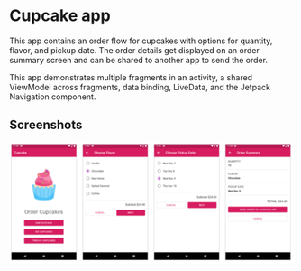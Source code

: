 Cupcake app
=================================

This app contains an order flow for cupcakes with options for quantity, flavor, and pickup date.
The order details get displayed on an order summary screen and can be shared to another app to
send the order.

This app demonstrates multiple fragments in an activity, a shared ViewModel across fragments,
data binding, LiveData, and the Jetpack Navigation component.


## Screenshots

![Screenshot1](screenshots/1.PNG)
